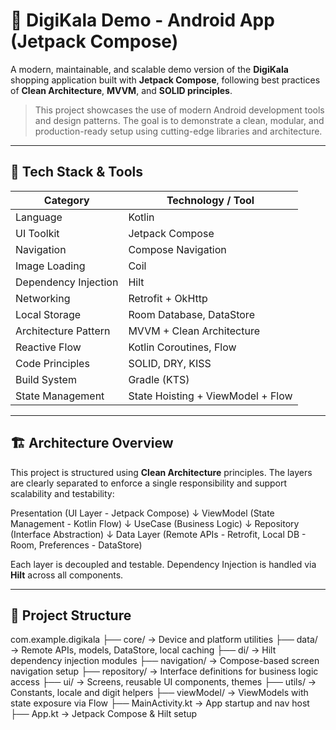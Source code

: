 # 📱 DigiKala Demo - Android App (Jetpack Compose)

A modern, maintainable, and scalable demo version of the **DigiKala** shopping application built with **Jetpack Compose**, following best practices of **Clean Architecture**, **MVVM**, and **SOLID principles**.

> This project showcases the use of modern Android development tools and design patterns. The goal is to demonstrate a clean, modular, and production-ready setup using cutting-edge libraries and architecture.

---

## 🧱 Tech Stack & Tools

| Category               | Technology / Tool                           |
|------------------------|---------------------------------------------|
| Language               | Kotlin                                      |
| UI Toolkit             | Jetpack Compose                             |
| Navigation             | Compose Navigation                          |
| Image Loading          | Coil                                        |
| Dependency Injection   | Hilt                                        |
| Networking             | Retrofit + OkHttp                           |
| Local Storage          | Room Database, DataStore                    |
| Architecture Pattern   | MVVM + Clean Architecture                   |
| Reactive Flow          | Kotlin Coroutines, Flow                     |
| Code Principles        | SOLID, DRY, KISS                            |
| Build System           | Gradle (KTS)                                |
| State Management       | State Hoisting + ViewModel + Flow           |

---

## 🏗️ Architecture Overview

This project is structured using **Clean Architecture** principles. The layers are clearly separated to enforce a single responsibility and support scalability and testability:



Presentation (UI Layer - Jetpack Compose)
↓
ViewModel (State Management - Kotlin Flow)
↓
UseCase (Business Logic)
↓
Repository (Interface Abstraction)
↓
Data Layer (Remote APIs - Retrofit, Local DB - Room, Preferences - DataStore)


Each layer is decoupled and testable. Dependency Injection is handled via **Hilt** across all components.

---

## 📁 Project Structure
com.example.digikala
├── core/ → Device and platform utilities
├── data/ → Remote APIs, models, DataStore, local caching
├── di/ → Hilt dependency injection modules
├── navigation/ → Compose-based screen navigation setup
├── repository/ → Interface definitions for business logic access
├── ui/ → Screens, reusable UI components, themes
├── utils/ → Constants, locale and digit helpers
├── viewModel/ → ViewModels with state exposure via Flow
├── MainActivity.kt → App startup and nav host
├── App.kt → Jetpack Compose & Hilt setup

